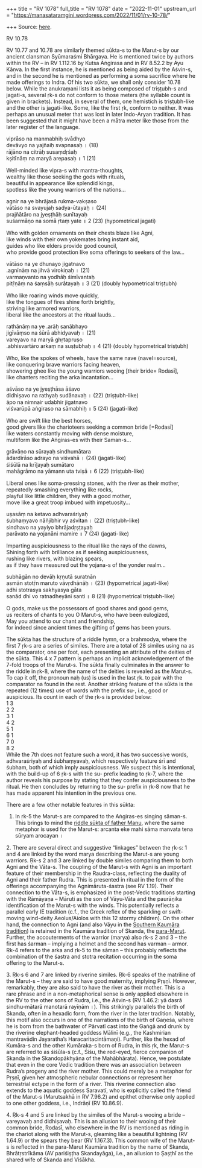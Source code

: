 +++
title = "RV 1078"
full_title = "RV 1078"
date = "2022-11-01"
upstream_url = "https://manasataramgini.wordpress.com/2022/11/01/rv-10-78/"

+++
Source: [here](https://manasataramgini.wordpress.com/2022/11/01/rv-10-78/).

RV 10.78

RV 10.77 and 10.78 are similarly themed sūkta-s to the Marut-s by our ancient clansman Syūmaraśmi Bhārgava. He is mentioned twice by authors within the RV – in RV 1.112.16 by Kutsa Āṅgirasa and in RV 8.52.2 by Āyu Kāṇva. In the first instance, he is mentioned as being aided by the Aśvin-s, and in the second he is mentioned as performing a soma sacrifice where he made offerings to Indra. Of his two sūkta, we shall only consider 10.78 below. While the anukraṃani lists it as being composed of triṣṭubh-s and jagati-s, several ṛk-s do not conform to those meters (the syllable count is given in brackets). Instead, in several of them, one hemistich is triṣṭubh-like and the other is jagati-like. Some, like the first ṛk, conform to neither. It was perhaps an unusual meter that was lost in later Indo-Aryan tradition. It has been suggested that it might have been a mātra meter like those from the later register of the language.

viprāso na manmabhiḥ svādhyo  
devāvyo na yajñaiḥ svapnasaḥ । (18)  
rājāno na citrāḥ susaṃdṛśaḥ  
kṣitīnāṃ na maryā arepasaḥ ॥ 1 (21)

Well-minded like vipra-s with mantra-thoughts,  
wealthy like those seeking the gods with rituals,  
beautiful in appearance like splendid kings,  
spotless like the young warriors of the nations…

agnir na ye bhrājasā rukma-vakṣaso  
vātāso na svayujaḥ sadya-ūtayaḥ । (24)  
prajñātāro na jyeṣṭhāḥ sunītayaḥ  
suśarmāṇo na somā ṛtaṃ yate ॥ 2 (23) (hypometrical jagati)

Who with golden ornaments on their chests blaze like Agni,  
like winds with their own yokemates bring instant aid,  
guides who like elders provide good council,  
who provide good protection like soma offerings to seekers of the law…

vātāso na ye dhunayo jigatnavo  
.agnīnāṃ na jihvā virokiṇaḥ । (21)  
varmaṇvanto na yodhāḥ śimīvantaḥ  
pitṝṇāṃ na śaṃsāḥ surātayaḥ ॥ 3 (21) (doubly hypometrical triṣṭubh)

Who like roaring winds move quickly,  
like the tongues of fires shine forth brightly,  
striving like armored warriors,  
liberal like the ancestors at the ritual lauds…

rathānāṃ na ye .arāḥ sanābhayo  
jigīvāṃso na śūrā abhidyavaḥ । (21)  
vareyavo na maryā ghṛtapruṣo  
.abhisvartāro arkaṃ na suṣṭubhaḥ ॥ 4 (21) (doubly hypometrical triṣṭubh)

Who, like the spokes of wheels, have the same nave (navel=source),  
like conquering brave warriors facing heaven,  
showering ghee like the young warriors wooing \[their bride= Rodasī\],  
like chanters reciting the arka incantation…

aśvāso na ye jyeṣṭhāsa āśavo  
didhiṣavo na rathyaḥ sudānavaḥ । (22) (triṣṭubh-like)  
āpo na nimnair udabhir jigatnavo  
viśvarūpā aṅgiraso na sāmabhiḥ ॥ 5 (24) (jagati-like)

Who are swift like the best horses,  
good givers like the charioteers seeking a common bride \[=Rodasī\]  
like waters constantly moving with dense moisture,  
multiform like the Aṅgiras-es with their Saman-s…

grāvāṇo na sūrayaḥ sindhumātara  
ādardirāso adrayo na viśvahā । (24) (jagati-like)  
śiśūlā na krīḻayaḥ sumātaro  
mahāgrāmo na yāmann uta tviṣā ॥ 6 (22) (triṣṭubh-like)

Liberal ones like soma-pressing stones, with the river as their mother,  
repeatedly smashing everything like rocks,  
playful like little children, they with a good mother,  
move like a great troop imbued with impetuosity…

uṣasāṃ na ketavo adhvaraśriyaḥ  
śubhaṃyavo nāñjibhir vy aśvitan । (22) (triṣṭubh-like)  
sindhavo na yayiyo bhrājadṛṣṭayaḥ  
parāvato na yojanāni mamire ॥ 7 (24) (jagati-like)

Imparting auspiciousness to the ritual like the rays of the dawns,  
Shining forth with brilliance as if seeking auspiciousness,  
rushing like rivers, with blazing spears,  
as if they have measured out the yojana-s of the yonder realm…

subhāgān no devāḥ kṛṇutā suratnān  
asmān stotṝn maruto vāvṛdhānāḥ । (23) (hypometrical jagati-like)  
adhi stotrasya sakhyasya gāta  
sanād dhi vo ratnadheyāni santi ॥ 8 (21) (hypometrical triṣṭubh-like)

O gods, make us the possessors of good shares and good gems,  
us reciters of chants to you O Marut-s, who have been eulogized,  
May you attend to our chant and friendship,  
for indeed since ancient times the gifting of gems has been yours.

The sūkta has the structure of a riddle hymn, or a brahmodya, where the first 7 ṛk-s are a series of similes. There are a total of 28 similes using na as the comparator, one per foot, each presenting an attribute of the deities of the sūkta. This 4 x 7 pattern is perhaps an implicit acknowledgement of the 7-fold troops of the Marut-s. The sūkta finally culminates in the answer to the riddle in ṛk-8, where the name of the deities is revealed as the Marut-s. To cap it off, the pronoun naḥ (us) is used in the last ṛk. to pair with the comparator na found in the rest. Another striking feature of the sūkta is the repeated (12 times) use of words with the prefix su-, i.e., good or auspicious. Its count in each of the ṛk-s is provided below:  
1 3  
2 2  
3 1  
4 2  
5 1  
6 1  
7 0  
8 2  
While the 7th does not feature such a word, it has two successive words, adhvaraśriyaḥ and śubhaṃyavaḥ, which respectively feature śrī and śubham, both of which imply auspiciousness. We suspect this is intentional, with the build-up of 6 ṛk-s with the su- prefix leading to ṛk-7, where the author reveals his purpose by stating that they confer auspiciousness to the ritual. He then concludes by returning to the su- prefix in ṛk-8 now that he has made apparent his intention in the previous one.

There are a few other notable features in this sūkta:  
1. In ṛk-5 the Marut-s are compared to the Aṅgiras-es singing sāman-s. This brings to mind the [riddle sūkta of father Manu](https://manasataramgini.wordpress.com/2012/09/23/the-vaishvadeva-riddle-of-manu/), where the same metaphor is used for the Marut-s: arcanta eke mahi sāma manvata tena sūryam arocayan ।

2\. There are several direct and suggestive “linkages” between the ṛk-s: 1 and 4 are linked by the word marya describing the Marut-s are young warriors. Ṛk-s 2 and 3 are linked by double similes comparing them to both Agni and the Vāta-s. The coupling of the Marut-s with Agni is an important feature of their membership in the Raudra-class, reflecting the duality of Agni and their father Rudra. This is presented in ritual in the form of the offerings accompanying the Agnimāruta-śastra (see RV 1.19). Their connection to the Vāta-s, is emphasized in the post-Vedic traditions starting with the Rāmāyaṇa – Māruti as the son of Vāyu-Vāta and the paurāṇika identification of the Marut-s with the winds. This potentially reflects a parallel early IE tradition (c.f., the Greek reflex of the sparkling or swift-moving wind-deity Aeolus/Aiolos with this 12 stormy children). On the other hand, the connection to Agni (and also Vāyu in the [Southern Kaumāra tradition](https://manasataramgini.wordpress.com/2022/07/24/the-kaumara-cycle-in-the-skandapura%e1%b9%87as-sa%e1%b9%83kara-sa%e1%b9%83hita/)) is retained in the Kaumāra tradition of Skanda, the [para-Marut](https://manasataramgini.wordpress.com/2007/07/25/maruts-as-para-skanda-and-other-elements-of-their-mythology/). Further, the accouterments of the warrior (marya) also ṛk-s 2 and 3 – the first has śarman – implying a helmet and the second has varman – armor. Ṛk-4 refers to the arka and ṛk-5 to the sāman – this probably reflects the combination of the śastra and stotra recitation occurring in the soma offering to the Marut-s.

3\. Ṛk-s 6 and 7 are linked by riverine similes. Ṛk-6 speaks of the matriline of the Marut-s – they are said to have good maternity, implying Pṛṣṇī. However, remarkably, they are also said to have the river as their mother. This is a rare phrase and in a non-metaphorical sense is only applied elsewhere in the RV to the other sons of Rudra, i.e., the Aśvin-s (RV 1.46.2: yā dasrā sindhu-mātarā manotarā rayīṇām ।). This strikingly parallels the birth of Skanda, often in a hexadic form, from the river in the later tradition. Notably, this motif also occurs in one of the narrations of the birth of Gaṇeśa, where he is born from the bathwater of Pārvatī cast into the Gaṅgā and drunk by the riverine elephant-headed goddess Mālinī (e.g., the Kashmirian mantravādin Jayaratha’s Haracaritacintāmaṇi). Further, like the hexad of Kumāra-s and the other Kumāraka-s born of Rudra, in this ṛk, the Marut-s are referred to as śiśūla-s (c.f., Śiśu, the red-eyed, fierce companion of Skanda in the Skandopākhyāna of the Mahābhārata). Hence, we postulate that even in the core Vedic tradition there was an association between Rudra’s progeny and the river mother. This could merely be a metaphor for Pṛṣṇī, given her atmospheric nebular connections or represent her terrestrial ectype in the form of a river. This riverine connection also extends to the aquatic goddess Saravatī, who is explicitly called the friend of the Marut-s (Marutsakhā in RV 7.96.2) and epithet otherwise only applied to one other goddess, i.e., Indrāṇī (RV 10.86.9).

4\. Ṛk-s 4 and 5 are linked by the similes of the Marut-s wooing a bride – vareyavaḥ and didhiṣavaḥ. This is an allusion to their wooing of their common bride, Rodasī, who elsewhere in the RV is mentioned as riding in the chariot along with the Marut-s, gleaming like a beautiful lightning (RV 1.64.9) or the spears they bear (RV 1.167.3). This common wife of the Marut-s is reflected in the para-Marut Kaumāra tradition by the name of Skanda, Bhrātṛstrīkāma (AV pariśiṣṭha Skandayāga), i.e., an allusion to Ṣaṣṭhī as the shared wife of Skanda and Viśākha.
